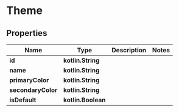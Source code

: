 
# Theme

## Properties
| Name | Type | Description | Notes |
| ------------ | ------------- | ------------- | ------------- |
| **id** | **kotlin.String** |  |  |
| **name** | **kotlin.String** |  |  |
| **primaryColor** | **kotlin.String** |  |  |
| **secondaryColor** | **kotlin.String** |  |  |
| **isDefault** | **kotlin.Boolean** |  |  |



